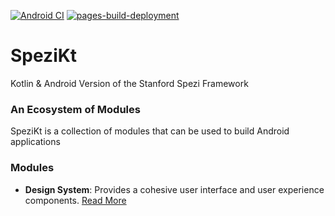 [![Android CI](https://github.com/Basler182/Spezi/actions/workflows/android.yml/badge.svg)](https://github.com/StanfordSpezi/SpeziKt/actions/workflows/android.yml)
[![pages-build-deployment](https://github.com/Basler182/SpeziKt/actions/workflows/pages/pages-build-deployment/badge.svg?branch=gh-pages)](https://github.com/Basler182/SpeziKt/actions/workflows/pages/pages-build-deployment)

# SpeziKt
Kotlin &amp; Android Version of the Stanford Spezi Framework

### An Ecosystem of Modules

SpeziKt is a collection of modules that can be used to build Android applications

### Modules

- **Design System**: Provides a cohesive user interface and user experience
  components. [Read More](./core/design/README.md)